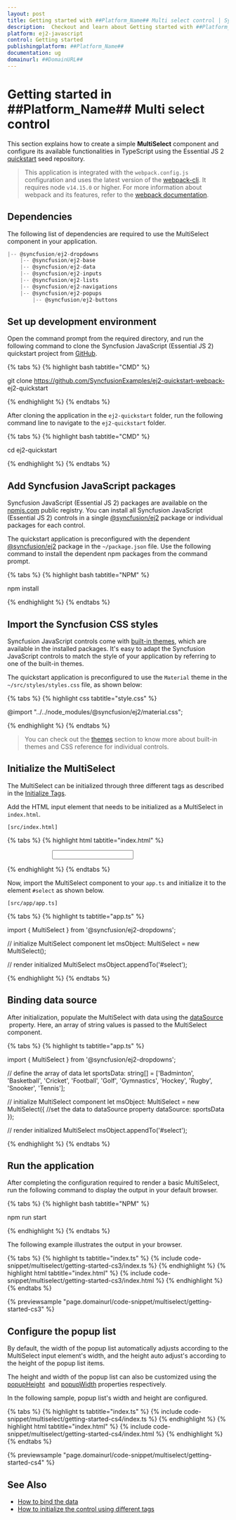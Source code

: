 ```yaml
---
layout: post
title: Getting started with ##Platform_Name## Multi select control | Syncfusion
description:  Checkout and learn about Getting started with ##Platform_Name## Multi select control of Syncfusion Essential JS 2 and more details.
platform: ej2-javascript
control: Getting started 
publishingplatform: ##Platform_Name##
documentation: ug
domainurl: ##DomainURL##
---
```


# Getting started in ##Platform_Name## Multi select control

This section explains how to create a simple **MultiSelect** component and configure its available functionalities in TypeScript using the Essential JS 2 [quickstart](https://github.com/SyncfusionExamples/ej2-quickstart-webpack-) seed repository.

> This application is integrated with the `webpack.config.js` configuration and uses the latest version of the [webpack-cli](https://webpack.js.org/api/cli/#commands). It requires node `v14.15.0` or higher. For more information about webpack and its features, refer to the [webpack documentation](https://webpack.js.org/guides/getting-started/).

## Dependencies

The following list of dependencies are required to use the MultiSelect component in your application.

```javascript
|-- @syncfusion/ej2-dropdowns
    |-- @syncfusion/ej2-base
    |-- @syncfusion/ej2-data
    |-- @syncfusion/ej2-inputs
    |-- @syncfusion/ej2-lists
    |-- @syncfusion/ej2-navigations
    |-- @syncfusion/ej2-popups
        |-- @syncfusion/ej2-buttons
```

## Set up development environment

Open the command prompt from the required directory, and run the following command to clone the Syncfusion JavaScript (Essential JS 2) quickstart project from [GitHub](https://github.com/SyncfusionExamples/ej2-quickstart-webpack-).

{% tabs %}
{% highlight bash tabtitle="CMD" %}

git clone https://github.com/SyncfusionExamples/ej2-quickstart-webpack- ej2-quickstart

{% endhighlight %}
{% endtabs %}

After cloning the application in the `ej2-quickstart` folder, run the following command line to navigate to the `ej2-quickstart` folder.

{% tabs %}
{% highlight bash tabtitle="CMD" %}

cd ej2-quickstart

{% endhighlight %}
{% endtabs %}

## Add Syncfusion JavaScript packages

Syncfusion JavaScript (Essential JS 2) packages are available on the [npmjs.com](https://www.npmjs.com/~syncfusionorg) public registry. You can install all Syncfusion JavaScript (Essential JS 2) controls in a single [@syncfusion/ej2](https://www.npmjs.com/package/@syncfusion/ej2) package or individual packages for each control.

The quickstart application is preconfigured with the dependent [@syncfusion/ej2](https://www.npmjs.com/package/@syncfusion/ej2) package in the `~/package.json` file. Use the following command to install the dependent npm packages from the command prompt.

{% tabs %}
{% highlight bash tabtitle="NPM" %}

npm install

{% endhighlight %}
{% endtabs %}

## Import the Syncfusion CSS styles

Syncfusion JavaScript controls come with [built-in themes](https://ej2.syncfusion.com/documentation/appearance/theme/), which are available in the installed packages. It's easy to adapt the Syncfusion JavaScript controls to match the style of your application by referring to one of the built-in themes.

The quickstart application is preconfigured to use the `Material` theme in the `~/src/styles/styles.css` file, as shown below: 

{% tabs %}
{% highlight css tabtitle="style.css" %}

@import "../../node_modules/@syncfusion/ej2/material.css";

{% endhighlight %}
{% endtabs %}

> You can check out the [themes](https://ej2.syncfusion.com/documentation/appearance/theme/) section to know more about built-in themes and CSS reference for individual controls.

## Initialize the MultiSelect

The MultiSelect can be initialized through three different tags as described in the [Initialize Tags](../multi-select/tags/).

Add the HTML input element that needs to be initialized as a MultiSelect in `index.html`.

`[src/index.html]`

{% tabs %}
{% highlight html tabtitle="index.html" %}

<!DOCTYPE html>
<html lang="en">

<head>
    <title>Essential JS 2 MultiSelect component</title>
    <meta charset="utf-8" />
    <meta name="viewport" content="width=device-width, initial-scale=1.0, user-scalable=no" />
    <meta name="description" content="Essential JS 2" />
    <meta name="author" content="Syncfusion" />
    <link href="https://maxcdn.bootstrapcdn.com/bootstrap/3.3.7/css/bootstrap.min.css" rel="stylesheet" />
</head>

<body>
    <div id='container' style="margin:0 auto; width:300px;">
        <!--element which is going to render the MultiSelect-->
        <input type="text" tabindex="1" id='select' />
    </div>

</body>

</html>

{% endhighlight %}
{% endtabs %}

Now, import the  MultiSelect component to your `app.ts` and initialize it to the element `#select` as shown below.

`[src/app/app.ts]`

{% tabs %}
{% highlight ts tabtitle="app.ts" %}

import { MultiSelect } from '@syncfusion/ej2-dropdowns';

// initialize MultiSelect component
let msObject: MultiSelect = new MultiSelect();

// render initialized MultiSelect
msObject.appendTo('#select');

{% endhighlight %}
{% endtabs %}

## Binding data source

After initialization, populate the MultiSelect with data using the [dataSource](https://ej2.syncfusion.com/documentation/api/multi-select#datasource) &nbsp;property. Here, an array of string values is passed to the MultiSelect component.

{% tabs %}
{% highlight ts tabtitle="app.ts" %}

import { MultiSelect } from '@syncfusion/ej2-dropdowns';

// define the array of data
let sportsData: string[] = ['Badminton', 'Basketball', 'Cricket', 'Football', 'Golf', 'Gymnastics', 'Hockey', 'Rugby', 'Snooker', 'Tennis'];

// initialize MultiSelect component
let msObject: MultiSelect = new MultiSelect({
    //set the data to dataSource property
    dataSource: sportsData
});

// render initialized MultiSelect
msObject.appendTo('#select');

{% endhighlight %}
{% endtabs %}

## Run the application

After completing the configuration required to render a basic MultiSelect, run the following command to display the output in your default browser.

{% tabs %}
{% highlight bash tabtitle="NPM" %}

npm run start

{% endhighlight %}
{% endtabs %}

The following example illustrates the output in your browser.

{% tabs %}
{% highlight ts tabtitle="index.ts" %}
{% include code-snippet/multiselect/getting-started-cs3/index.ts %}
{% endhighlight %}
{% highlight html tabtitle="index.html" %}
{% include code-snippet/multiselect/getting-started-cs3/index.html %}
{% endhighlight %}
{% endtabs %}
          
{% previewsample "page.domainurl/code-snippet/multiselect/getting-started-cs3" %}

## Configure the popup list

By default, the width of the popup list automatically adjusts according to the MultiSelect input element's width, and the height auto adjust's according to the height of the popup list items.

The height and width of the popup list can also be customized using the [popupHeight](https://ej2.syncfusion.com/documentation/api/multi-select#popupheight) &nbsp;and [popupWidth](https://ej2.syncfusion.com/documentation/api/multi-select#popupwidth) properties respectively.

In the following sample, popup list's width and height are configured.

{% tabs %}
{% highlight ts tabtitle="index.ts" %}
{% include code-snippet/multiselect/getting-started-cs4/index.ts %}
{% endhighlight %}
{% highlight html tabtitle="index.html" %}
{% include code-snippet/multiselect/getting-started-cs4/index.html %}
{% endhighlight %}
{% endtabs %}
          
{% previewsample "page.domainurl/code-snippet/multiselect/getting-started-cs4" %}

## See Also

* [How to bind the data](./data-binding)
* [How to initialize the control using different tags](./tags)